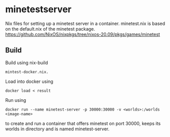 # minetestserver
Nix files for setting up a minetest server in a container.
minetest.nix is based on the default.nix of the minetest package. https://github.com/NixOS/nixpkgs/tree/nixos-20.09/pkgs/games/minetest

## Build

Build using nix-build 

    mintest-docker.nix.

Load into docker using

    docker load < result
    
Run using

    docker run --name minetest-server -p 30000:30000 -v <worlds>:/worlds <image-name>

to create and run a container that offers minetest on port 30000, keeps its worlds in directory <worlds> and is named minetest-server.

